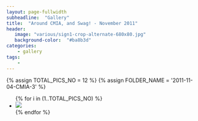 ```yaml
---
layout: page-fullwidth
subheadline:  "Gallery"
title:  "Around CMIA, and Swag! - November 2011"
header:
   image: "various/sign1-crop-alternate-680x80.jpg"
   background-color:  "#ba8b3d"
categories:
    - gallery
tags:
    - 
---
```


{% assign TOTAL_PICS_NO = 12 %}
{% assign FOLDER_NAME = '2011-11-04-CMIA-3' %}
<ul class="clearing-thumbs small-block-grid-3" data-clearing>
{% for i in (1..TOTAL_PICS_NO) %}
  <li><a href="{{ site.url }}/images/{{ FOLDER_NAME }}/{{ i }}.jpg"><img  data-caption="" class="th" src="{{ site.url }}/images/{{ FOLDER_NAME }}/{{ i }}_thumb.jpg"></a></li>
{% endfor %}
</ul>